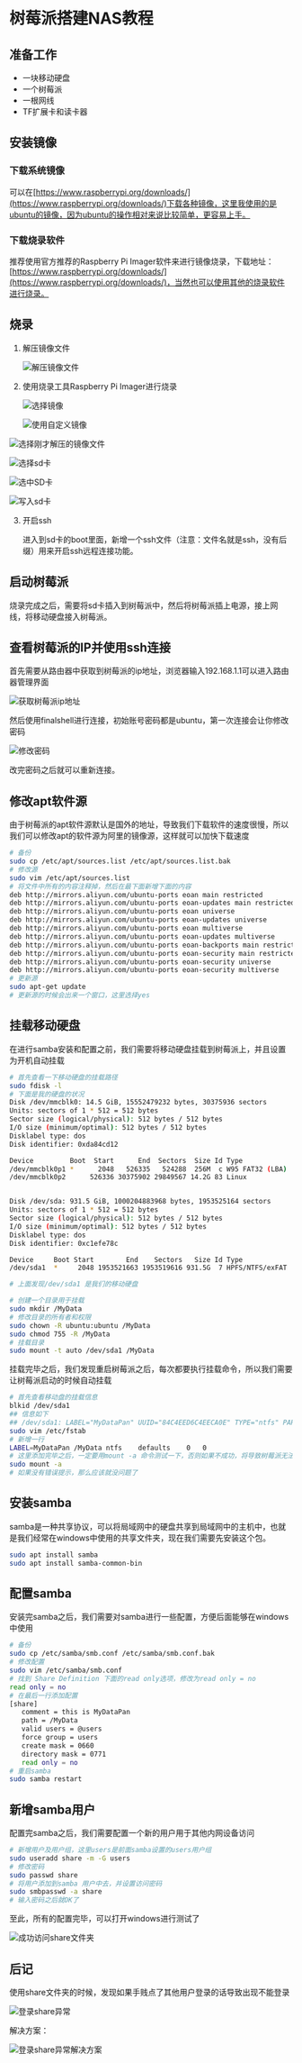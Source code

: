 # 树莓派搭建NAS教程

## 准备工作

* 一块移动硬盘
* 一个树莓派
* 一根网线
* TF扩展卡和读卡器

## 安装镜像

### 下载系统镜像

可以在[https://www.raspberrypi.org/downloads/](https://www.raspberrypi.org/downloads/)下载各种镜像，这里我使用的是ubuntu的镜像，因为ubuntu的操作相对来说比较简单，更容易上手。

### 下载烧录软件



推荐使用官方推荐的Raspberry Pi Imager软件来进行镜像烧录，下载地址：[https://www.raspberrypi.org/downloads/](https://www.raspberrypi.org/downloads/)，当然也可以使用其他的烧录软件进行烧录。

## 烧录

1. 解压镜像文件

   ![解压镜像文件](https://ljtnono.oss-cn-beijing.aliyuncs.com/images/image-20200422210807927.png)

2. 使用烧录工具Raspberry Pi Imager进行烧录

   ![选择镜像](https://ljtnono.oss-cn-beijing.aliyuncs.com/images/image-20200422211040120.png)

   ![使用自定义镜像](https://ljtnono.oss-cn-beijing.aliyuncs.com/images/image-20200422211225935.png)

![选择刚才解压的镜像文件](https://ljtnono.oss-cn-beijing.aliyuncs.com/images/image-20200422211257037.png)

![选择sd卡](https://ljtnono.oss-cn-beijing.aliyuncs.com/images/image-20200422211632301.png)

![选中SD卡](https://ljtnono.oss-cn-beijing.aliyuncs.com/images/image-20200422211841292.png)

![写入sd卡](https://ljtnono.oss-cn-beijing.aliyuncs.com/images/image-20200422211921322.png)

3. 开启ssh

   进入到sd卡的boot里面，新增一个ssh文件（注意：文件名就是ssh，没有后缀）用来开启ssh远程连接功能。

## 启动树莓派

烧录完成之后，需要将sd卡插入到树莓派中，然后将树莓派插上电源，接上网线，将移动硬盘接入树莓派。

## 查看树莓派的IP并使用ssh连接

首先需要从路由器中获取到树莓派的ip地址，浏览器输入192.168.1.1可以进入路由器管理界面

![获取树莓派ip地址](https://ljtnono.oss-cn-beijing.aliyuncs.com/images/image-20200422213254001.png)

然后使用finalshell进行连接，初始账号密码都是ubuntu，第一次连接会让你修改密码

![修改密码](https://ljtnono.oss-cn-beijing.aliyuncs.com/images/image-20200422213421333.png)

改完密码之后就可以重新连接。

## 修改apt软件源

由于树莓派的apt软件源默认是国外的地址，导致我们下载软件的速度很慢，所以我们可以修改apt的软件源为阿里的镜像源，这样就可以加快下载速度

```bash
# 备份
sudo cp /etc/apt/sources.list /etc/apt/sources.list.bak
# 修改源
sudo vim /etc/apt/sources.list
# 将文件中所有的内容注释掉，然后在最下面新增下面的内容
deb http://mirrors.aliyun.com/ubuntu-ports eoan main restricted
deb http://mirrors.aliyun.com/ubuntu-ports eoan-updates main restricted
deb http://mirrors.aliyun.com/ubuntu-ports eoan universe
deb http://mirrors.aliyun.com/ubuntu-ports eoan-updates universe
deb http://mirrors.aliyun.com/ubuntu-ports eoan multiverse
deb http://mirrors.aliyun.com/ubuntu-ports eoan-updates multiverse
deb http://mirrors.aliyun.com/ubuntu-ports eoan-backports main restricted universe multiverse
deb http://mirrors.aliyun.com/ubuntu-ports eoan-security main restricted
deb http://mirrors.aliyun.com/ubuntu-ports eoan-security universe
deb http://mirrors.aliyun.com/ubuntu-ports eoan-security multiverse
# 更新源
sudo apt-get update
# 更新源的时候会出来一个窗口，这里选择yes
```

## 挂载移动硬盘

在进行samba安装和配置之前，我们需要将移动硬盘挂载到树莓派上，并且设置为开机自动挂载

```bash
# 首先查看一下移动硬盘的挂载路径
sudo fdisk -l
# 下面是我的硬盘的状况
Disk /dev/mmcblk0: 14.5 GiB, 15552479232 bytes, 30375936 sectors
Units: sectors of 1 * 512 = 512 bytes
Sector size (logical/physical): 512 bytes / 512 bytes
I/O size (minimum/optimal): 512 bytes / 512 bytes
Disklabel type: dos
Disk identifier: 0xda84cd12

Device         Boot  Start      End  Sectors  Size Id Type
/dev/mmcblk0p1 *      2048   526335   524288  256M  c W95 FAT32 (LBA)
/dev/mmcblk0p2      526336 30375902 29849567 14.2G 83 Linux


Disk /dev/sda: 931.5 GiB, 1000204883968 bytes, 1953525164 sectors
Units: sectors of 1 * 512 = 512 bytes
Sector size (logical/physical): 512 bytes / 512 bytes
I/O size (minimum/optimal): 512 bytes / 512 bytes
Disklabel type: dos
Disk identifier: 0xc1efe78c

Device     Boot Start        End    Sectors   Size Id Type
/dev/sda1  *     2048 1953521663 1953519616 931.5G  7 HPFS/NTFS/exFAT

# 上面发现/dev/sda1 是我们的移动硬盘

# 创建一个目录用于挂载
sudo mkdir /MyData
# 修改目录的所有者和权限
sudo chown -R ubuntu:ubuntu /MyData
sudo chmod 755 -R /MyData
# 挂载目录
sudo mount -t auto /dev/sda1 /MyData
```

挂载完毕之后，我们发现重启树莓派之后，每次都要执行挂载命令，所以我们需要让树莓派启动的时候自动挂载

```bash
# 首先查看移动盘的挂载信息
blkid /dev/sda1
## 信息如下
## /dev/sda1: LABEL="MyDataPan" UUID="84C4EED6C4EECA0E" TYPE="ntfs" PARTUUID="c1efe78c-01"
sudo vim /etc/fstab
# 新增一行
LABEL=MyDataPan	/MyData	ntfs	defaults	0	0
# 这里添加完毕之后，一定要用mount -a 命令测试一下，否则如果不成功，将导致树莓派无法开机成功（血的教训）
sudo mount -a
# 如果没有错误提示，那么应该就没问题了
```

## 安装samba

samba是一种共享协议，可以将局域网中的硬盘共享到局域网中的主机中，也就是我们经常在windows中使用的共享文件夹，现在我们需要先安装这个包。

```bash
sudo apt install samba
sudo apt install samba-common-bin
```

## 配置samba

安装完samba之后，我们需要对samba进行一些配置，方便后面能够在windows中使用

```bash
# 备份
sudo cp /etc/samba/smb.conf /etc/samba/smb.conf.bak
# 修改配置
sudo vim /etc/samba/smb.conf
# 找到 Share Definition 下面的read only选项，修改为read only = no
read only = no
# 在最后一行添加配置
[share]
   comment = this is MyDataPan
   path = /MyData
   valid users = @users
   force group = users
   create mask = 0660
   directory mask = 0771
   read only = no
# 重启samba
sudo samba restart
```

## 新增samba用户

配置完samba之后，我们需要配置一个新的用户用于其他内网设备访问

```bash
# 新增用户及用户组，这里users是前面samba设置的users用户组
sudo useradd share -m -G users
# 修改密码
sudo passwd share
# 将用户添加到samba 用户中去，并设置访问密码
sudo smbpasswd -a share
# 输入密码之后就OK了
```

至此，所有的配置完毕，可以打开windows进行测试了

![成功访问share文件夹](https://ljtnono.oss-cn-beijing.aliyuncs.com/images/image-20200422230349231.png)





## 后记

使用share文件夹的时候，发现如果手贱点了其他用户登录的话导致出现不能登录

![登录share异常](https://ljtnono.oss-cn-beijing.aliyuncs.com/images/image-20200422230541075.png)

解决方案：

![登录share异常解决方案](https://ljtnono.oss-cn-beijing.aliyuncs.com/images/image-20200422230714115.png)